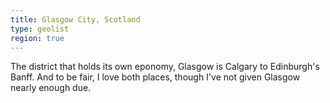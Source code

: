 ```yaml
---
title: Glasgow City, Scotland
type: geolist
region: true
---
```

The district that holds its own eponomy, Glasgow is Calgary to Edinburgh's Banff. And to be fair, I love both places, though I've not given Glasgow nearly enough due. 